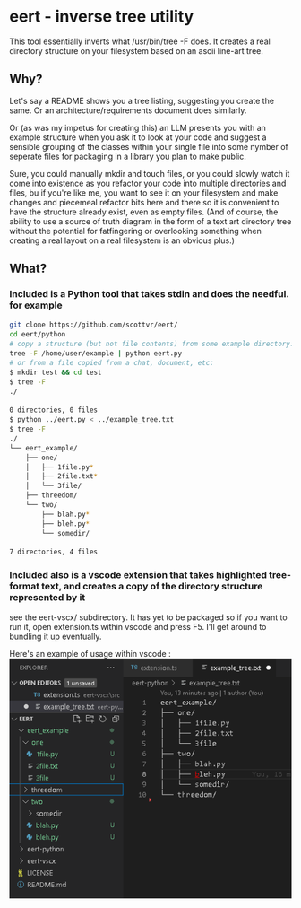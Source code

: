 # eert - inverse tree utility

This tool essentially inverts what /usr/bin/tree -F does. It creates a real directory structure on your filesystem based on an ascii line-art tree. 

## Why?
Let's say a README shows you a tree listing, suggesting you create the same. Or an architecture/requirements document does similarly. 

Or (as was my impetus for creating this) an LLM presents you with an example structure when you ask it to look at your code and suggest a sensible grouping of the classes within your single file into some nymber of seperate files for packaging in a library you plan to make public. 

Sure, you could manually mkdir and touch files, or you could slowly watch it come into existence as you refactor your code into multiple directories and files, bu if you're like me, you want to see it on your filesystem and make changes and piecemeal refactor bits here and there so it is convenient to have the structure already exist, even as empty files. (And of course, the ability to use a source of truth diagram in the form of a text art directory tree without the potential for fatfingering or overlooking something when creating a real layout on a real filesystem is an obvious plus.)

## What? 
### Included is a Python tool that takes stdin and does the needful. for example 
```bash
git clone https://github.com/scottvr/eert/
cd eert/python
# copy a structure (but not file contents) from some example directory:
tree -F /home/user/example | python eert.py
# or from a file copied from a chat, document, etc:
$ mkdir test && cd test
$ tree -F
./

0 directories, 0 files
$ python ../eert.py < ../example_tree.txt
$ tree -F
./
└── eert_example/
    ├── one/
    │   ├── 1file.py*
    │   ├── 2file.txt*
    │   └── 3file/
    ├── threedom/
    └── two/
        ├── blah.py*
        ├── bleh.py*
        └── somedir/

7 directories, 4 files
```

### Included also is a vscode extension that takes highlighted tree-format text, and creates a copy of the directory structure represented by it
see the eert-vscx/ subdirectory. It has yet to be packaged so if you want to run it, open extension.ts within vscode and press F5. I'll get around to bundling it up eventually.

Here's an example of usage within vscode :
![the last image from a series of five showing usage with the vscode extension](eert-vscx/docs/images/ss-5.png)
